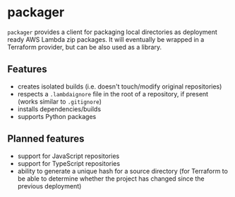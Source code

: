 # packager

`packager` provides a client for packaging local directories as deployment ready AWS Lambda zip packages. It will eventually be wrapped in a Terraform provider, but can be also used as a library.

## Features

- creates isolated builds (i.e. doesn't touch/modify original repositories)
- respects a `.lambdaignore` file in the root of a repository, if present (works similar to `.gitignore`)
- installs dependencies/builds
- supports Python packages

## Planned features

- support for JavaScript repositories
- support for TypeScript repositories
- ability to generate a unique hash for a source directory (for Terraform to be able to determine whether the project has changed since the previous deployment)
